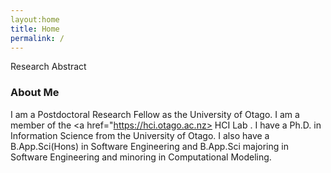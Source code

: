 ```yaml
---
layout:home
title: Home
permalink: /
---
```


Research Abstract

### About Me

I am a Postdoctoral Research Fellow as the University of Otago. I am a member of the <a href="https://hci.otago.ac.nz> HCI Lab </a>.
I have a Ph.D. in Information Science  from the University of Otago. 
I also have a B.App.Sci(Hons) in Software Engineering and B.App.Sci majoring in Software Engineering and minoring in Computational Modeling.